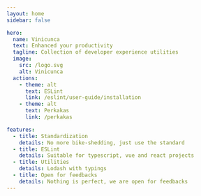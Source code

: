 ```yaml
---
layout: home
sidebar: false

hero:
  name: Vinicunca
  text: Enhanced your productivity
  tagline: Collection of developer experience utilities
  image:
    src: /logo.svg
    alt: Vinicunca
  actions:
    - theme: alt
      text: ESLint
      link: /eslint/user-guide/installation
    - theme: alt
      text: Perkakas
      link: /perkakas

features:
  - title: Standardization
    details: No more bike-shedding, just use the standard
  - title: ESLint
    details: Suitable for typescript, vue and react projects
  - title: Utilities
    details: Lodash with typings
  - title: Open for feedbacks
    details: Nothing is perfect, we are open for feedbacks
---
```

